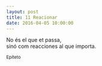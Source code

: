 ```yaml
---
layout: post
title: 11 Reacionar
date: 2016-04-05 10:00:00
---
```


No és el que et passa,<br />
sinó com reacciones al que importa.<br />

<small>Epíteto</small>

